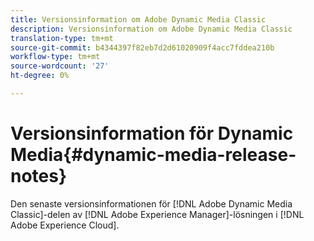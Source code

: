```yaml
---
title: Versionsinformation om Adobe Dynamic Media Classic
description: Versionsinformation om Adobe Dynamic Media Classic
translation-type: tm+mt
source-git-commit: b4344397f82eb7d2d61020909f4acc7fddea210b
workflow-type: tm+mt
source-wordcount: '27'
ht-degree: 0%

---
```



# Versionsinformation för Dynamic Media{#dynamic-media-release-notes}

Den senaste versionsinformationen för [!DNL Adobe Dynamic Media Classic]-delen av [!DNL Adobe Experience Manager]-lösningen i [!DNL Adobe Experience Cloud].